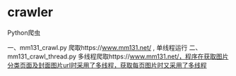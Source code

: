 # crawler
Python爬虫

一、mm131_crawl.py
	爬取https://www.mm131.net/ , 单线程运行
二、mm131_crawl_thread.py
	多线程爬取https://www.mm131.net/，程序在获取图片分类页面及封面图片url时采用了多线程，获取每页图片时又采用了多线程